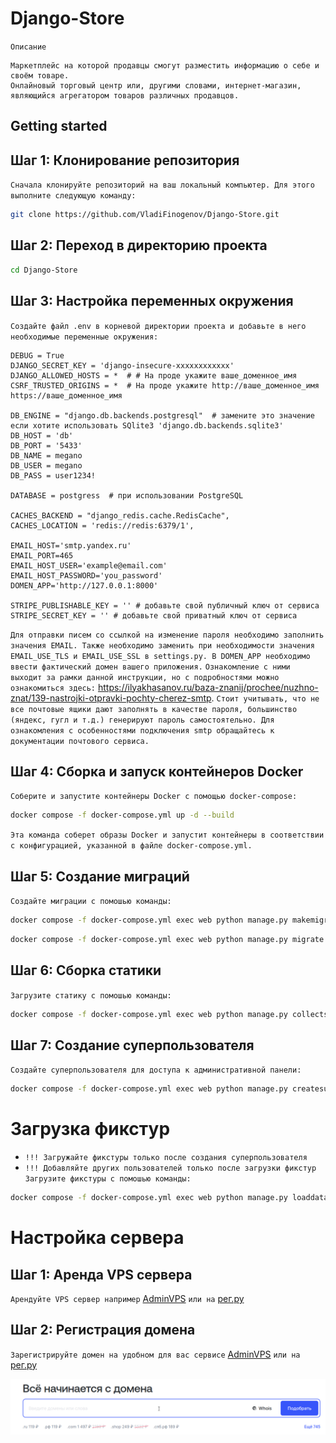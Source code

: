 # Django-Store

`Описание`
```
Маркетплейс на которой продавцы смогут разместить информацию о себе и своём товаре. 
Онлайновый торговый центр или, другими словами, интернет-магазин, являющийся агрегатором товаров различных продавцов.
```

## Getting started


## Шаг 1: Клонирование репозитория

`Сначала клонируйте репозиторий на ваш локальный компьютер. Для этого выполните следующую команду:`

```bash
git clone https://github.com/VladiFinogenov/Django-Store.git
```

## Шаг 2: Переход в директорию проекта

```bash
cd Django-Store
```

## Шаг 3: Настройка переменных окружения

`Создайте файл .env в корневой директории проекта и добавьте в него необходимые переменные окружения:`
```
DEBUG = True
DJANGO_SECRET_KEY = 'django-insecure-xxxxxxxxxxxx'
DJANGO_ALLOWED_HOSTS = *  # # На проде укажите ваше_доменное_имя
CSRF_TRUSTED_ORIGINS = *  # На проде укажите http://ваше_доменное_имя https://ваше_доменное_имя

DB_ENGINE = "django.db.backends.postgresql"  # замените это значение если хотите использовать SQlite3 'django.db.backends.sqlite3'
DB_HOST = 'db'
DB_PORT = '5433'
DB_NAME = megano
DB_USER = megano
DB_PASS = user1234!

DATABASE = postgress  # при использовании PostgreSQL

CACHES_BACKEND = "django_redis.cache.RedisCache",
CACHES_LOCATION = 'redis://redis:6379/1',

EMAIL_HOST='smtp.yandex.ru'
EMAIL_PORT=465
EMAIL_HOST_USER='example@email.com'
EMAIL_HOST_PASSWORD='you_password'
DOMEN_APP='http://127.0.0.1:8000'

STRIPE_PUBLISHABLE_KEY = '' # добавьте свой публичный ключ от сервиса
STRIPE_SECRET_KEY = '' # добавьте свой приватный ключ от сервиса
```
`Для отправки писем со ссылкой на изменение пароля необходимо заполнить значения EMAIL. Также необходимо заменить при
необходимости значения EMAIL_USE_TLS и EMAIL_USE_SSL в settings.py.
В DOMEN_APP необходимо ввести фактический домен вашего приложения.`
`Ознакомление с ними выходит за рамки данной инструкции, но с подробностями можно ознакомиться
здесь:` https://ilyakhasanov.ru/baza-znanij/prochee/nuzhno-znat/139-nastrojki-otpravki-pochty-cherez-smtp.
`Стоит учитывать, что не все почтовые ящики дают заполнять в качестве пароля, большинство (яндекс, гугл и т.д.)
генерируют пароль самостоятельно. Для ознакомления с особенностями подключения smtp обращайтесь
к документации почтового сервиса.`
## Шаг 4: Сборка и запуск контейнеров Docker

`Соберите и запустите контейнеры Docker с помощью docker-compose:`
```bash
docker compose -f docker-compose.yml up -d --build
```
`Эта команда соберет образы Docker и запустит контейнеры в соответствии с конфигурацией, указанной в файле docker-compose.yml.`

## Шаг 5: Создание миграций

`Создайте миграции с помошью команды:`
```bash
docker compose -f docker-compose.yml exec web python manage.py makemigrations --no-input
```
```bash
docker compose -f docker-compose.yml exec web python manage.py migrate --no-input
```

## Шаг 6: Сборка статики

`Загрузите статику с помошью команды:`
```bash
docker compose -f docker-compose.yml exec web python manage.py collectstatic --no-input
```

## Шаг 7: Создание суперпользователя

`Создайте суперпользователя для доступа к административной панели:`
```bash
docker compose -f docker-compose.yml exec web python manage.py createsuperuser
```

# Загрузка фикстур

* `!!! Загружайте фикстуры только после создания суперпользователя`
* `!!! Добавляйте других пользователей только после загрузки фикстур`
`Загрузите фикстуры с помошью команды:`
```bash
docker compose -f docker-compose.yml exec web python manage.py loaddata fixtures/full-data.json
```

# Настройка сервера

## Шаг 1: Аренда VPS сервера

`Арендуйте VPS сервер например` [AdminVPS](https://adminvps.ru/) `или на` [рег.ру](https://www.reg.ru/)

## Шаг 2: Регистрация домена

`Зарегистрируйте домен на удобном для вас сервисе` [AdminVPS](https://adminvps.ru/) `или на` [рег.ру](https://www.reg.ru/)

![Покупка домена](src/static/images/domain-purchase.png)